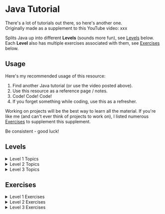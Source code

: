 # Java Tutorial

There's a lot of tutorials out there, so here's another one.  
Originally made as a supplement to this YouTube video: xxx

Splits Java up into different **Levels** (sounds more fun), see [Levels](#Levels) below.  
Each **Level** also has multiple exercises associated with them, see [Exercises](#Exercises) below.

## Usage

Here's my recommended usage of this resource:
1. Find another Java tutorial (or use the video posted above).
2. Use this resource as a reference page / notes.
3. Code! Code! Code!
4. If you forget something while coding, use this as a refresher.

Working on projects will be the best way to learn all the material.
If you're like me (and can't ever think of projects to work on), I listed
numerous [Exercises](#Exercises) to supplement this supplement.

Be consistent - good luck!

## Levels

<details><summary>Level 1 Topics</summary><p>

- **Comments**                   (single/multiline)
- **Variables**                  (declaration vs. initialization)
- **Operators**                  (assignment, arithmetic, unary)
- **Console I/O**                (System.out.println() and Scanner class)
- **Data types**                 (primitives vs. references)
- **Casting**                    (narrowing vs. widening)
- **Overflow**                   (& how to avoid it)
- **Common Math/String methods** (more can be found online)
- **Random class**               (+ how to get a random number between two values)

</p></details>

<details><summary>Level 2 Topics</summary><p>

- **If statements**     (if...else-if...else ladder)
- **Operators**         (relational, logical)
- **Short circuiting**  (concept)
- **== vs. equals()**   (equality of primitives vs. references)
- **Tenary operators**  (single line if statements)
- **Switch statements** (+ break keyword)

</p></details>

<details><summary>Level 3 Topics</summary><p>

- **Loops**        	(while, for, do-while)
- **Keywords** 	  	(break, continue)
- **Nested loops** 	(+ example usage)
- **Variable scope**    (+ examples)

</p></details>

## Exercises

<details><summary>Level 1 Exercises</summary><p>

```
Exercise: TemperatureConversion
Difficulty: Easy
	
Description:
------------
Let the user input an integer, temp, that represents a temperature in Fahrenheit.  
Convert the given temperature from Fahrenheit to Celsius (Google the equation) and print out the result.

Example:
--------
Temperature in °F: 102
It is currently 38.88°C outside!
```

```
Exercise: SpecialNumber
Difficulty: Easy

Description:
------------
Let the user input an integer, max, that represents a maximum number.
Generate a random number, x, in the range [0, max].
Square root x, round to the nearest whole number, and print out the result.

Example:
--------
Input a number: 9
Your random number is 7.
Your special number is 3! 
```

```
Exercise: PizzaDay
Difficulty: Hard

Description:
------------
Let the user input two integers, pizzaSlices and pizzaEaters, that represent the number of pizza slices and pizza eaters, respectively.
Let the user input a string, name, that represents your name.

Calculate the average amount of pizza slices each pizza eater can eat.
All pizza eaters (except you) can only eat the average amount of slices, rounded down.
Print out the maximum number of pizza slices you can eat.

Optional Constraints:
---------------------
 - First letter of name should be capitalized. All other letters should be lowercased.
 - The resulting number (maximum pizza slices you can eat) should be an integer. It should not end in ".0".

Example:
--------
Slices of pizza: 24
Number of pizza eaters: 5
Your name: Colin

Colin can eat up to 8 slices of pizza!
```

</p></details>

<details><summary>Level 2 Exercises</summary><p>

```
Exercise: TriviaGame
Difficulty: Easy

Description:
------------
Come up with your own trivia questions!
Print each question and prompt the user for their answer.
Compare the user's inputs with the answers to the questions.
Keep track of a counter variable, correctQuestions, that holds the number of questions answered correctly.

Example:
--------
What is my favorite food?: Pizza
Right! +1

What is my age?: 5
Wrong!

Is programming fun?: Yes
Right! +1

Your total score was 2/3.
```

```
Exercise: RandomColor
Difficulty: Easy

Description:
------------
Generate a random color.
Print this color out.

Example:
--------
Your random color is Blue!
```

```
Exercise: HowClose
Difficulty: Medium

Description:
------------
At the start of the program, generate a random number, randomNumber, between 1 and 10.
Let the user input an integer, guess, that represents the user's guess on what the number is.

If guess = randomNumber, print "Correct!".
If guess is within +/- 3 of randomNumber, print "Very close!".
If guess is within +/- 5 of randomNumber, print "Not very close!".
Else, print "That guess was awful!".

Examples:
--------
Guess the number: 5
Very close, the number was 8!

Guess the number: 3
Correct!

Guess the number: 9
That guess was awful, the number was 1!
```

</p></details>

<details><summary>Level 3 Exercises</summary><p>

```
Exercise: GuessTheNumber
Difficulty: Medium

Description:
------------
At the start of the program, generate a random number, randomNumber, between 1 and 100.
Let the user continuously input an integer, guess, that represents the user's guess on what the number is.
Keep track of a counter variable, counter, that holds the number of guesses made.

If guess = randomNumber, print counter and stop the program.
If guess > randomNumber, increment counter by 1, print "Too high!", and re-start the process.
If guess < randomNumber, increment counter by 1, print "Too low!" and re-start the process.

Examples:
--------
Guess the number: 5
Too low!

Guess the number: 38
Too low!

Guess the number: 90
Too high!

Guess the number: 50
Too low!

Guess the number: 85
Too high!

Guess the number: 73
Correct, it took you 6 guesses!	
```

```
Exercise: FizzBuzz
Difficulty: Medium

Description:
------------
Let the user input an integer, max, that represents a maximum number.
Iterate over all numbers in the range [1, max] and follow the below rules.

If the number is divisible by 3, print "Fizz".
If the number is divisible by 5, print "Buzz".
If the number is divisible by both 3 and 5, print "FizzBuzz".
Else, print the number.

Example:
--------
Input a number: 20
Output: 1, 2, Fizz, 4, Buzz, Fizz, 7, 8, Fizz, Buzz, 11, Fizz, 13, 14, FizzBuzz, 16, 17, Fizz, 19, Buzz
```

</p></details>
